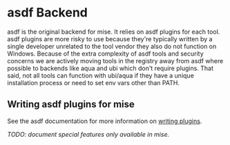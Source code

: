 # asdf Backend

asdf is the original backend for mise. It relies on asdf plugins for each tool. asdf plugins are
more risky to use because they're typically written by a single developer unrelated to the tool vendor
they also do not function on Windows.
Because of the extra complexity of asdf tools and security concerns we are actively moving tools in
the registry away from asdf where possible to backends like aqua and ubi which don't require plugins.
That said, not all tools can function with ubi/aqua if they have a unique installation process or
need to set env vars other than PATH.

## Writing asdf plugins for mise

See the asdf documentation for more information on [writing plugins](https://asdf-vm.com/plugins/create.html).

_TODO: document special features only available in mise._
